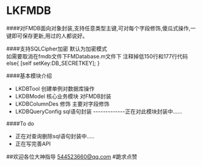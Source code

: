 # LKFMDB
####对FMDB面向对象封装,支持任意类型主键,可对每个字段修饰,傻瓜式操作,一键即可保存更新,用过的人都说好。

####支持SQLCipher加密 
      默认为加密模式  
      如需要取消在fmdb文件下FMDatabase.m文件下
      注释掉低150行和177行代码
      else{
       [self setKey:DB_SECRETKEY];
      }

####基本模块介绍
- LKDBTool 创建单例对数据库操作
- LKDBModel 核心业务模块 对FMDB封装
- LKDBColumnDes 修饰 主要对字段修饰
- LKDBQueryConfig sql语句封装 -------------正在对此模块封装中......

####To do
- 正在对查询删除sql语句封装中.....
- 正在写完善API

##欢迎各位大神指导    544523660@qq.com 
#跪求点赞
